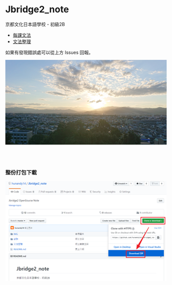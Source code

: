 # Jbridge2_note
京都文化日本語學校 - 初級2B  

* [每課文法](/每課文法/README.md)
* [文法整理](/文法整理/README.md)

如果有發現錯誤處可以從上方 Issues 回報。

![](/IMG/DSC_2055.JPG)

</br></br>

### 整份打包下載
![](/IMG/Snipaste_2019-09-08_02-15-33.png)





